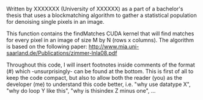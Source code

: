 Written by XXXXXXX (University of XXXXXX) as a part of a bachelor's 
thesis that uses a blockmatching algorithm  to gather a statistical 
population for denoising single pixels in an image.

This function contains the findMatches CUDA kernel that will find 
matches for every pixel in an image of size M by N (rows x columns).
The algorithm is based on the following paper:
http://www.mia.uni-saarland.de/Publications/zimmer-lnla08.pdf


Throughout this code, I will insert footnotes inside comments of the 
format (#) which -unsurprisingly- can be found at the bottom. This is 
first of all to keep the code compact, but also to allow both the 
reader (you) as the developer (me) to understand this code better, i.e. "why 
use datatype X", "why do loop Y like this", "why is thisindex Z minus 
one", ...  

